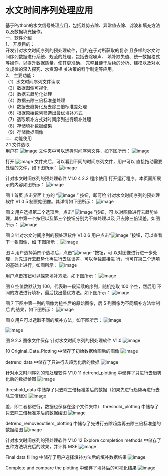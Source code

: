 # 水文时间序列处理应用  

基于Python的水文信号处理应用，包括趋势去除、异常值去除、滤波和填充方法以及数据填充操作。  
一、软件介绍  
1、 开发目的：  
开发针对水文时间序列的预处理软件，目的在于对所获取的复杂
且多样的水文时间序列数据进行系统、规范的处理，包括去除噪声、
填补缺失值、统一数据格式等操作，以提升数据质量，使其更准确、
完整且便于后续的分析、建模以及对水文规律的深入探究、水资源相
关决策的科学制定等应用。  
2、 主要功能：  
（1）水文时间序列文件读取  
（2）数据图像可视化  
（3）数据去趋势化处理  
（4）数据去除三倍标准差处理  
（5）数据去趋势化及去除三倍标准差处理  
（6）根据原始数列筛选出最优填补方式  
（7）选取填补方式对时间序列进行填补处理  
（8）存储填补数据结果  
（9）存储数据图像  
二．功能使用  
2.1 文件选取  
用户在 ![image](https://github.com/user-attachments/assets/680ed46b-5a12-4368-8a64-98e7f5e02b60)
文件夹中可以选择时间序列文件，如下图所示：
![image](https://github.com/user-attachments/assets/995d187a-0c8f-44ab-b9c9-00ac42f2dd3a)

打开 ![image](https://github.com/user-attachments/assets/2c6570b5-2c3f-4def-aef0-7ed6fa1c83bb)
文件夹后，可以看到不同的时间序列文件，用户可以
直接拖动需要处理的文件，如下图所示：
![image](https://github.com/user-attachments/assets/7a3cb3e8-e1a9-4ad1-a075-fea2c6ef9bb5)

针对水文时间序列的预处理软件 V1.0
4
2.2 程序使用
打开运行程序，本页面所展示的内容如图所示：
![image](https://github.com/user-attachments/assets/50f80010-ebd4-4d26-a979-68912296ab28)

图 1 首页
点击界面上方的 “![image](https://github.com/user-attachments/assets/8d338bf0-8c0e-4709-9be2-16f03ccc8b1a)
 ” 按钮，即可绘
针对水文时间序列的预处理软件 V1.0
5
制原始图像。其详情如下图所示：
![image](https://github.com/user-attachments/assets/095c7d07-4bb6-4336-acbc-ba5ef796cadf)

图 2 
用户选择第二个选项后，点击“ ![image](https://github.com/user-attachments/assets/d89c7080-da31-4c31-b3bc-860fd390ec57)
”按钮，可
以对图像进行去趋势处理，其中第一个按钮以及第三个按钮分别为不做处理以及
只去除三倍误差。如图所示：
![image](https://github.com/user-attachments/assets/12e939ff-ef55-4d5f-80ca-e826362c822b)

图 3
针对水文时间序列的预处理软件 V1.0
6
用户点击“![image](https://github.com/user-attachments/assets/1351ce21-318f-4b20-8504-102d2b5eaf5b)
 ”按钮，可以查看下一张图像，如
下图所示：
![image](https://github.com/user-attachments/assets/289de945-5d68-4fdc-a8fa-61203e3efd3b)

图 4 
用户选择第四个选项后，点击“![image](https://github.com/user-attachments/assets/df8c05c4-8a1a-460a-a38b-3e9c3b071002)
 ”按钮，可
以对图像进行进一步处理，为先进行去趋势化再进行去除误差，可以单独直接进
行，也可在第二个选项的基础上进行。如图所示：
![image](https://github.com/user-attachments/assets/056a01e5-10ee-41c0-aebd-222724bf8a89)

用户点击按钮可以探究填补方法，如下图所示：
![image](https://github.com/user-attachments/assets/ef7b3353-b5b9-4163-bbb2-457b432be1b7)

图 6 
空值数默认为 100，代表取一段延续的序列，随机挖取 100 个空，然后用
不同的方法进行填补，最后找出最优方法。如下图所示：
![image](https://github.com/user-attachments/assets/a09db076-0015-4f7c-8ef1-86dacb950678)

图 7
下图中第一列的图像为挖空后的原始图像，后 5 列图像为不同填补方法绘制后
的结果，如下图所示：
![image](https://github.com/user-attachments/assets/330daff0-bebf-4668-b47d-3400bafbb8b2)

图 8
用户可以选取不同的填补方法，如下图所示：
![image](https://github.com/user-attachments/assets/196c1cf9-6bed-4c29-a530-4aad030477e1)

![image](https://github.com/user-attachments/assets/906079be-d7a1-4887-932f-dc03db3e6f10)

图 9
2.3 图像文件保存
针对水文时间序列的预处理软件 V1.0
![image](https://github.com/user-attachments/assets/4e38449b-00d9-4964-84f9-394ae381166c)

10
Original_Data_Plotting 中储存了初始数据绘图后的图像
![image](https://github.com/user-attachments/assets/dbaf9353-8f19-4001-a280-69695ad3805d)

detrend_data 中储存了只进行去趋势化后的数据
![image](https://github.com/user-attachments/assets/bae5d82e-2d5c-41ba-a89b-0d3e74761843)

针对水文时间序列的预处理软件 V1.0
11
detrend_plotting 中储存了只进行去趋势化后的数据绘图
![image](https://github.com/user-attachments/assets/f69f3ced-78ea-4401-bd55-9860a50b2de4)

threshold_data 中储存了只去除三倍标准差后的数据（如果先进行趋势再进行去除三倍标准
![image](https://github.com/user-attachments/assets/9e7cec48-a696-4596-8e4a-85314f31d0a0)

差，即二者都进行，数据也保存在这个文件夹中）
threshold_plotting 中储存了只去除三倍标准差后的数据绘图
![image](https://github.com/user-attachments/assets/ea672b31-1239-4296-bab9-a53f4ee78046)

detrend_removeoutliers_plotting 中储存了先进行去除趋势再去除三倍标准差的数据绘图
![image](https://github.com/user-attachments/assets/89a4db74-cfb8-4ccc-8184-ddf4a7a61fc3)

针对水文时间序列的预处理软件 V1.0
12
Explore completion methods 中储存了五种方法填充后的效果，并计算 MSE
![image](https://github.com/user-attachments/assets/cea6349c-f80e-4f75-8bf6-d18b8f36a18b)

Final data filling 中储存了用户选择填补方法后的填补数据结果
![image](https://github.com/user-attachments/assets/e24694dd-314b-48e2-bcbe-661a9073b05e)

Complete and compare the plotting 中储存了填补后的可视化结果
![image](https://github.com/user-attachments/assets/7f9c8f6b-ca00-4124-92c2-7d2ebd30a7e3)
